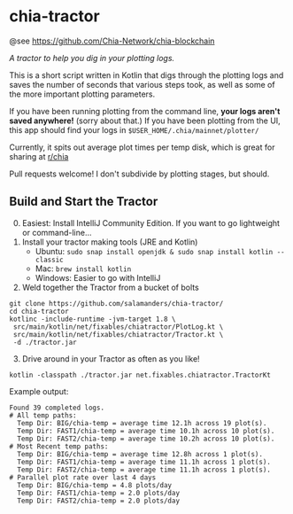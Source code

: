 # chia-tractor

@see https://github.com/Chia-Network/chia-blockchain

_A tractor to help you dig in your plotting logs._

This is a short script written in Kotlin that digs through the plotting logs and saves the number of seconds that
various steps took, as well as some of the more important plotting parameters.

If you have been running plotting from the command line, 
**your logs aren't saved anywhere!** (sorry about that.)
If you have been plotting from the UI, this app should find your logs in 
`$USER_HOME/.chia/mainnet/plotter/`

Currently, it spits out average plot times per temp disk, which is great for sharing
at [r/chia](https://reddit.com/r/chia)

Pull requests welcome!  I don't subdivide by plotting stages, but should.

## Build and Start the Tractor

0. Easiest: Install IntelliJ Community Edition.  If you want to go lightweight or command-line...
1. Install your tractor making tools (JRE and Kotlin)
    * Ubuntu: `sudo snap install openjdk & sudo snap install kotlin --classic`
    * Mac: `brew install kotlin`
    * Windows: Easier to go with IntelliJ
2. Weld together the Tractor from a bucket of bolts
```
git clone https://github.com/salamanders/chia-tractor/
cd chia-tractor
kotlinc -include-runtime -jvm-target 1.8 \
 src/main/kotlin/net/fixables/chiatractor/PlotLog.kt \
 src/main/kotlin/net/fixables/chiatractor/Tractor.kt \
 -d ./tractor.jar
```

3. Drive around in your Tractor as often as you like!
```
kotlin -classpath ./tractor.jar net.fixables.chiatractor.TractorKt
```

Example output:

```
Found 39 completed logs.
# All temp paths:
  Temp Dir: BIG/chia-temp = average time 12.1h across 19 plot(s).
  Temp Dir: FAST1/chia-temp = average time 10.1h across 10 plot(s).
  Temp Dir: FAST2/chia-temp = average time 10.2h across 10 plot(s).
# Most Recent temp paths:
  Temp Dir: BIG/chia-temp = average time 12.8h across 1 plot(s).
  Temp Dir: FAST1/chia-temp = average time 11.1h across 1 plot(s).
  Temp Dir: FAST2/chia-temp = average time 11.1h across 1 plot(s).
# Parallel plot rate over last 4 days
  Temp Dir: BIG/chia-temp = 4.8 plots/day
  Temp Dir: FAST1/chia-temp = 2.0 plots/day
  Temp Dir: FAST2/chia-temp = 2.0 plots/day
```
